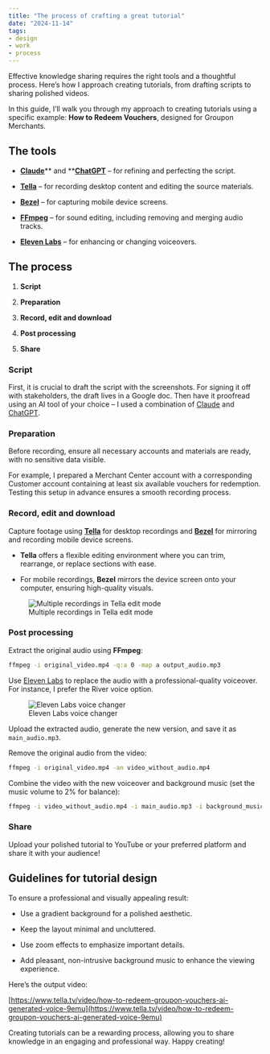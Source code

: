 ```yaml
---
title: "The process of crafting a great tutorial"
date: "2024-11-14"
tags:
- design
- work
- process
---
```


Effective knowledge sharing requires the right tools and a thoughtful process. Here’s how I approach creating tutorials, from drafting scripts to sharing polished videos.



In this guide, I’ll walk you through my approach to creating tutorials using a specific example: **How to Redeem Vouchers**, designed for Groupon Merchants.



## **The tools**

- [**Claude**](https://claude.ai/)** and **[**ChatGPT**](https://chatgpt.com/) – for refining and perfecting the script.

- [**Tella**](https://www.tella.tv/) – for recording desktop content and editing the source materials.

- [**Bezel**](https://nonstrict.eu/bezel/) – for capturing mobile device screens.

- [**FFmpeg**](https://www.ffmpeg.org/) – for sound editing, including removing and merging audio tracks.

- [**Eleven Labs**](https://elevenlabs.io/) – for enhancing or changing voiceovers.



## **The process**

1. **Script**

1. **Preparation**

1. **Record, edit and download**

1. **Post processing**

1. **Share**



### Script

First, it is crucial to draft the script with the screenshots. For signing it off with stakeholders, the draft lives in a Google doc. Then have it proofread using an AI tool of your choice – I used a combination of [Claude](https://claude.ai/new) and [ChatGPT](https://chatgpt.com/). 

### Preparation

Before recording, ensure all necessary accounts and materials are ready, with no sensitive data visible.

For example, I prepared a Merchant Center account with a corresponding Customer account containing at least six available vouchers for redemption. Testing this setup in advance ensures a smooth recording process.

### Record, edit and download

Capture footage using [**Tella**](https://www.tella.tv/) for desktop recordings and [**Bezel**](https://nonstrict.eu/bezel/) for mirroring and recording mobile device screens.

- **Tella** offers a flexible editing environment where you can trim, rearrange, or replace sections with ease.

- For mobile recordings, **Bezel** mirrors the device screen onto your computer, ensuring high-quality visuals.



<figure class="full-bleed">
  <img src="/images/Screenshot_2024-11-18_at_21.58.44.png.webp" alt="Multiple recordings in Tella edit mode">
  <figcaption>Multiple recordings in Tella edit mode</figcaption>
</figure>

### Post processing

Extract the original audio using **FFmpeg**:

```bash
ffmpeg -i original_video.mp4 -q:a 0 -map a output_audio.mp3
```



Use [Eleven Labs](https://elevenlabs.io/) to replace the audio with a professional-quality voiceover. For instance, I prefer the River voice option. 

<figure class="full-bleed">
  <img src="/images/Screenshot_2024-11-14_at_10.22.04.png.webp" alt="Eleven Labs voice changer">
  <figcaption>Eleven Labs voice changer</figcaption>
</figure>

Upload the extracted audio, generate the new version, and save it as `main_audio.mp3`.



Remove the original audio from the video:

```bash
ffmpeg -i original_video.mp4 -an video_without_audio.mp4
```



Combine the video with the new voiceover and background music (set the music volume to 2% for balance):

```bash
ffmpeg -i video_without_audio.mp4 -i main_audio.mp3 -i background_music.mp3 -filter_complex "[1:a]volume=1[a1];[2:a]volume=0.02[a2];[a1][a2]amix=inputs=2:duration=first[a]" -map 0:v -map "[a]" -c:v copy -shortest output_video_with_audio_and_bg_music.mp4
```

### Share

Upload your polished tutorial to YouTube or your preferred platform and share it with your audience!



## **Guidelines for tutorial design**

To ensure a professional and visually appealing result:

- Use a gradient background for a polished aesthetic.

- Keep the layout minimal and uncluttered.

- Use zoom effects to emphasize important details.

- Add pleasant, non-intrusive background music to enhance the viewing experience.



Here’s the output video: 

[https://www.tella.tv/video/how-to-redeem-groupon-vouchers-ai-generated-voice-9emu](https://www.tella.tv/video/how-to-redeem-groupon-vouchers-ai-generated-voice-9emu)



Creating tutorials can be a rewarding process, allowing you to share knowledge in an engaging and professional way. Happy creating! 


